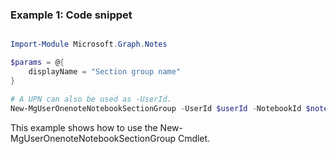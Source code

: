 ### Example 1: Code snippet

```powershell

Import-Module Microsoft.Graph.Notes

$params = @{
	displayName = "Section group name"
}

# A UPN can also be used as -UserId.
New-MgUserOnenoteNotebookSectionGroup -UserId $userId -NotebookId $notebookId -BodyParameter $params

```
This example shows how to use the New-MgUserOnenoteNotebookSectionGroup Cmdlet.

